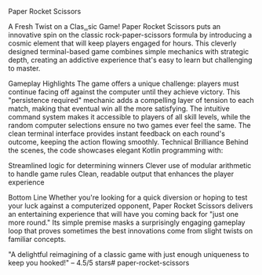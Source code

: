 Paper Rocket Scissors

A Fresh Twist on a Clas[..](src)sic Game!
Paper Rocket Scissors puts an innovative spin on the classic rock-paper-scissors formula by introducing a cosmic element that will keep players engaged for hours. This cleverly designed terminal-based game combines simple mechanics with strategic depth, creating an addictive experience that's easy to learn but challenging to master.

Gameplay Highlights
The game offers a unique challenge: players must continue facing off against the computer until they achieve victory. This "persistence required" mechanic adds a compelling layer of tension to each match, making that eventual win all the more satisfying.
The intuitive command system makes it accessible to players of all skill levels, while the random computer selections ensure no two games ever feel the same. The clean terminal interface provides instant feedback on each round's outcome, keeping the action flowing smoothly.
Technical Brilliance
Behind the scenes, the code showcases elegant Kotlin programming with:

Streamlined logic for determining winners
Clever use of modular arithmetic to handle game rules
Clean, readable output that enhances the player experience

Bottom Line
Whether you're looking for a quick diversion or hoping to test your luck against a computerized opponent, Paper Rocket Scissors delivers an entertaining experience that will have you coming back for "just one more round." Its simple premise masks a surprisingly engaging gameplay loop that proves sometimes the best innovations come from slight twists on familiar concepts.

"A delightful reimagining of a classic game with just enough uniqueness to keep you hooked!" – 4.5/5 stars#   p a p e r - r o c k e t - s c i s s o r s  
 